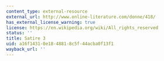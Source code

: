 ```yaml
---
content_type: external-resource
external_url: http://www.online-literature.com/donne/418/
has_external_license_warning: true
license: https://en.wikipedia.org/wiki/All_rights_reserved
status: ''
title: Satire 3
uid: a16f1431-0e18-4881-8c5f-44acba0f13f1
wayback_url: ''
---
```

